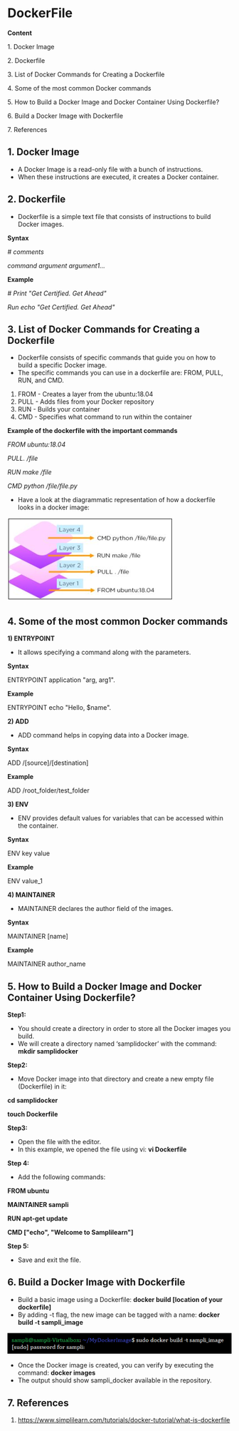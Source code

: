 # DockerFile

**Content**

1\. Docker Image

2\. Dockerfile

3\. List of Docker Commands for Creating a Dockerfile

4\. Some of the most common Docker commands

5\. How to Build a Docker Image and Docker Container Using Dockerfile?

6\. Build a Docker Image with Dockerfile

7\. References

## 1. Docker Image

-   A Docker Image is a read-only file with a bunch of instructions.
-   When these instructions are executed, it creates a Docker container.

## 2. Dockerfile

-   Dockerfile is a simple text file that consists of instructions to build Docker images.

**Syntax**

*\# comments*

*command argument argument1...*

**Example**

*\# Print "Get Certified. Get Ahead"*

*Run echo "Get Certified. Get Ahead"*

## 3. List of Docker Commands for Creating a Dockerfile

-   Dockerfile consists of specific commands that guide you on how to build a specific Docker image.
-   The specific commands you can use in a dockerfile are: FROM, PULL, RUN, and CMD.
1.  FROM - Creates a layer from the ubuntu:18.04
2.  PULL - Adds files from your Docker repository
3.  RUN - Builds your container
4.  CMD - Specifies what command to run within the container

**Example of the dockerfile with the important commands**

*FROM ubuntu:18.04*

*PULL. /file*

*RUN make /file*

*CMD python /file/file.py*

-   Have a look at the diagrammatic representation of how a dockerfile looks in a docker image:

![](media/5b588b89cd92e6a293c6b3581a72844e.png)

## 4. Some of the most common Docker commands

**1) ENTRYPOINT**

-   It allows specifying a command along with the parameters.

**Syntax**

ENTRYPOINT application "arg, arg1".

**Example**

ENTRYPOINT echo "Hello, \$name".

**2) ADD**

-   ADD command helps in copying data into a Docker image.

**Syntax**

ADD /[source]/[destination]

**Example**

ADD /root_folder/test_folder

**3) ENV**

-   ENV provides default values for variables that can be accessed within the container.

**Syntax**

ENV key value

**Example**

ENV value_1

**4) MAINTAINER**

-   MAINTAINER declares the author field of the images.

**Syntax**

MAINTAINER [name]

**Example**

MAINTAINER author_name

## 5. How to Build a Docker Image and Docker Container Using Dockerfile?

**Step1:**

-   You should create a directory in order to store all the Docker images you build.
-   We will create a directory named ‘samplidocker’ with the command: **mkdir samplidocker**

**Step2:**

-   Move Docker image into that directory and create a new empty file (Dockerfile) in it:

**cd samplidocker**

**touch Dockerfile**

**Step3:**

-   Open the file with the editor.
-   In this example, we opened the file using vi: **vi Dockerfile**

**Step 4:**

-   Add the following commands:

**FROM ubuntu**

**MAINTAINER sampli**

**RUN apt-get update**

**CMD ["echo", "Welcome to Samplilearn"]**

**Step 5:**

-   Save and exit the file.

## 6. Build a Docker Image with Dockerfile

-   Build a basic image using a Dockerfile: **docker build [location of your dockerfile]**
-   By adding -t flag, the new image can be tagged with a name: **docker build -t sampli_image**

![](media/b8199df13fe53d98ac6efd3f659c1c5c.png)

-   Once the Docker image is created, you can verify by executing the command: **docker images**
-   The output should show sampli_docker available in the repository.

## 7. References

1.  https://www.simplilearn.com/tutorials/docker-tutorial/what-is-dockerfile
